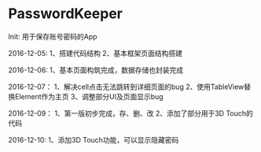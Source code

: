 # PasswordKeeper
Init: 用于保存账号密码的App

2016-12-05:
1、搭建代码结构
2、基本框架页面结构搭建

2016-12-06:
1、基本页面构筑完成，数据存储也封装完成

2016-12-07：
1、解决cell点击无法跳转到详细页面的bug
2、使用TableView替换Element作为主页
3、调整部分UI及页面显示bug

2016-12-09：
1、第一版初步完成，存、删、改
2、添加了部分用于3D Touch的代码

2016-12-10:
1、添加3D Touch功能，可以显示隐藏密码

